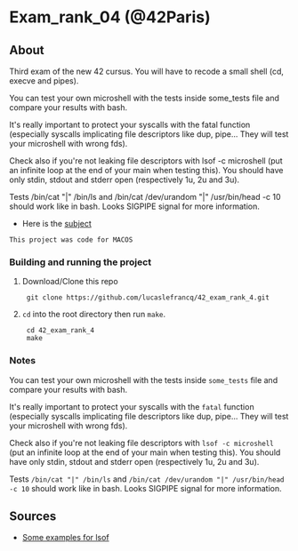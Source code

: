 # Exam_rank_04 (@42Paris)

## About

Third exam of the new 42 cursus. You will have to recode a small shell (cd, execve and pipes).

You can test your own microshell with the tests inside some_tests file and compare your results with bash.

It's really important to protect your syscalls with the fatal function (especially syscalls implicating file descriptors like dup, pipe... They will test your microshell with wrong fds).

Check also if you're not leaking file descriptors with lsof -c microshell (put an infinite loop at the end of your main when testing this). You should have only stdin, stdout and stderr open (respectively 1u, 2u and 3u).

Tests /bin/cat "|" /bin/ls and /bin/cat /dev/urandom "|" /usr/bin/head -c 10 should work like in bash. Looks SIGPIPE signal for more information.

- Here is the [subject][1]

`This project was code for MACOS`

### Building and running the project

1. Download/Clone this repo

        git clone https://github.com/lucaslefrancq/42_exam_rank_4.git

2. `cd` into the root directory then run `make`.

        cd 42_exam_rank_4
        make
		
### Notes

You can test your own microshell with the tests inside `some_tests` file and compare your results with bash.

It's really important to protect your syscalls with the `fatal` function (especially syscalls implicating 
file descriptors like dup, pipe... They will test your microshell with wrong fds).

Check also if you're not leaking file descriptors with `lsof -c microshell` (put an infinite loop at the
end of your main when testing this). You should have only stdin, stdout and stderr open (respectively 1u, 2u
and 3u).

Tests `/bin/cat "|" /bin/ls` and `/bin/cat /dev/urandom "|" /usr/bin/head -c 10` should work like in bash.
Looks SIGPIPE signal for more information.
    
## Sources

- [Some examples for lsof][2]

[1]: https://github.com/lucaslefrancq/42_exam_rank_04/blob/main/subject.en.txt
[2]: https://www.thegeekstuff.com/2012/08/lsof-command-examples/